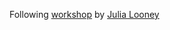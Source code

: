 Following [workshop](https://github.com/jlooney/pyconuk18-workshop-part1) by [Julia Looney](https://github.com/jlooney)

